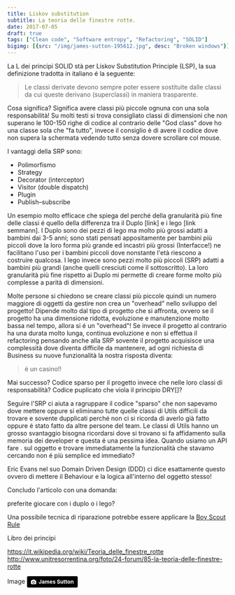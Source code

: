 ```yaml
---
title: Liskov substitution
subtitle: La teoria delle finestre rotte.
date: 2017-07-05
draft: true
tags: ["Clean code", "Software entropy", "Refactoring", "SOLID"]
bigimg: [{src: "/img/james-sutton-195612.jpg", desc: "Broken windows"}]
---
```


La L dei principi SOLID stà per Liskov Substitution Principle (LSP), la sua definizione tradotta in italiano é la seguente:

> Le classi derivate devono sempre poter essere sostituite dalle classi da cui queste derivano (superclassi) in maniera trasparente.


Cosa significa?
Significa avere classi più piccole ognuna con una sola responsabilità! Su molti testi si trova consigliato classi di dimensioni che non superano le 100-150 righe di codice al contrario delle "God class" dove ho una classe sola che "fa tutto", invece il consiglio è di avere il codice dove non supera la schermata vedendo tutto senza dovere scrollare col mouse.


I vantaggi della SRP sono:

* Polimorfismo
* Strategy
* Decorator (interceptor)
* Visitor (double dispatch)
* Plugin
* Publish–subscribe


Un esempio molto efficace che spiega del perché della granularità più fine delle classi é quello della differenza tra il Duplo [link] e i lego [link semmann].
I Duplo sono dei pezzi di lego ma molto più grossi adatti a bambini dai 3-5 anni; sono stati pensati appositamente per bambini più piccoli dove la loro forma più grande ed incastri più grossi (Interfacce!) ne facilitano l'uso per i bambini piccoli dove nonstante l'età riescono a costruire qualcosa. I lego invece sono pezzi molto più piccoli (SRP) adatti a bambini più grandi (anche quelli cresciuti come il sottoscritto). La loro granularità più fine rispetto ai Duplo mi permette di creare forme molto più complesse a parità di dimensioni.

Molte persone si chiedono se creare classi più piccole quindi un numero maggiore di oggetti da gestire non crea un "overhead" nello sviluppo del progetto! Dipende molto dal tipo di progetto che si affronta, ovvero se il progetto ha una dimensione ridotta, evoluzione e manutenzione molto bassa nel tempo, allora si é un "overhead"! Se invece il progetto al contrario ha una durata molto lunga, continua evoluzione e non si effettua il refactoring pensando anche alla SRP sovente il progetto acquisisce una complessità dove diventa difficile da mantenere, ad ogni richiesta di Business su nuove funzionalità la nostra risposta diventa:

> é un casino!!

Mai successo? Codice sparso per il progetto invece che nelle loro classi di responsabilità? Codice puplicato che viola il principio DRY[]? 

Seguire l'SRP ci aiuta a ragruppare il codice "sparso" che non sapevamo dove mettere oppure si eliminano tutte quelle classi di Utils difficili da trovare e sovente dupplicati perché non ci si ricorda di averlo già fatto oppure é stato fatto da altre persone del team. Le classi di Utils hanno un grosso svantaggio bisogna ricordarsi dove si trovano si fa affidamento sulla memoria dei developer e questa é una pessima idea.
Quando usiamo un API fare . sul oggetto e trovare immediatamente la funzionalità che stavamo cercando non é più semplice ed immediato? 

Eric Evans nel suo Domain Driven Design (DDD) ci dice esattamente questo ovvero di mettere il Behaviour e la logica all'interno del oggetto stesso!

Concludo l'articolo con una domanda:

preferite giocare con i duplo o i lego?





Una possibile tecnica di riparazione potrebbe essere applicare la [Boy Scout Rule](/post/boy-scout-rule)

Libro dei principi

https://it.wikipedia.org/wiki/Teoria_delle_finestre_rotte
http://www.unitresorrentina.org/foto/24-forum/85-la-teoria-delle-finestre-rotte


Image <a style="background-color:black;color:white;text-decoration:none;padding:4px 6px;font-family:-apple-system, BlinkMacSystemFont, &quot;San Francisco&quot;, &quot;Helvetica Neue&quot;, Helvetica, Ubuntu, Roboto, Noto, &quot;Segoe UI&quot;, Arial, sans-serif;font-size:12px;font-weight:bold;line-height:1.2;display:inline-block;border-radius:3px;" href="http://unsplash.com/@jamessutton_photography?utm_campaign=photographer-credit" target="_blank" rel="noopener noreferrer" title="Download free do whatever you want high-resolution photos from James Sutton"><span style="display:inline-block;padding:2px 3px;"><svg xmlns="http://www.w3.org/2000/svg" style="height:12px;width:auto;position:relative;vertical-align:middle;top:-1px;fill:white;" viewBox="0 0 32 32"><title></title><path d="M20.8 18.1c0 2.7-2.2 4.8-4.8 4.8s-4.8-2.1-4.8-4.8c0-2.7 2.2-4.8 4.8-4.8 2.7.1 4.8 2.2 4.8 4.8zm11.2-7.4v14.9c0 2.3-1.9 4.3-4.3 4.3h-23.4c-2.4 0-4.3-1.9-4.3-4.3v-15c0-2.3 1.9-4.3 4.3-4.3h3.7l.8-2.3c.4-1.1 1.7-2 2.9-2h8.6c1.2 0 2.5.9 2.9 2l.8 2.4h3.7c2.4 0 4.3 1.9 4.3 4.3zm-8.6 7.5c0-4.1-3.3-7.5-7.5-7.5-4.1 0-7.5 3.4-7.5 7.5s3.3 7.5 7.5 7.5c4.2-.1 7.5-3.4 7.5-7.5z"></path></svg></span><span style="display:inline-block;padding:2px 3px;">James Sutton</span></a>

